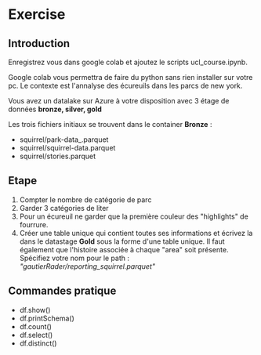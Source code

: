 # Exercise
## Introduction
Enregistrez vous dans google colab et ajoutez le scripts ucl_course.ipynb. 

Google colab vous permettra de faire du python sans rien installer sur votre pc.
Le contexte est l'annalyse des écureuils dans les parcs de new york.

Vous avez un datalake sur Azure à votre disposition avec 3 étage de données **bronze, silver, gold**

Les trois fichiers initiaux se trouvent dans le container **Bronze** :
- squirrel/park-data_.parquet
- squirrel/squirrel-data.parquet
- squirrel/stories.parquet


## Etape 
1. Compter le nombre de catégorie de parc
2. Garder 3 catégories de liter 
3. Pour un écureuil ne garder que la première couleur des "highlights" de fourrure.
4. Créer une table unique qui contient toutes ses informations et écrivez la dans le datastage **Gold** sous la forme d'une table unique. Il faut également que l'histoire associée à chaque "area" soit présente. Spécifiez votre nom pour le path : *"gautierRader/reporting_squirrel.parquet"*

## Commandes pratique 
- df.show()
- df.printSchema()
- df.count()
- df.select()
- df.distinct()
